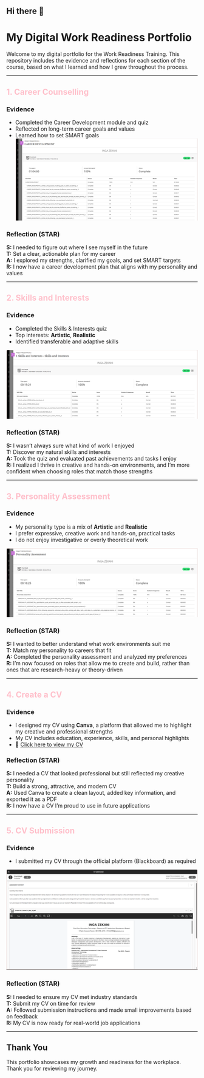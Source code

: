 ## Hi there 👋

# My Digital Work Readiness Portfolio

Welcome to my digital portfolio for the Work Readiness Training. This repository includes the evidence and reflections for each section of the course, based on what I learned and how I grew throughout the process.

---

## <span style="color:pink">1. Career Counselling</span>

### Evidence
- Completed the Career Development module and quiz
- Reflected on long-term career goals and values
- Learned how to set SMART goals
![Career Development Screenshot](./Career%20Development%201.png)

### Reflection (STAR)
**S:** I needed to figure out where I see myself in the future  
**T:** Set a clear, actionable plan for my career  
**A:** I explored my strengths, clarified my goals, and set SMART targets  
**R:** I now have a career development plan that aligns with my personality and values

---

## <span style="color:pink">2. Skills and Interests</span>

### Evidence
- Completed the Skills & Interests quiz
- Top interests: **Artistic**, **Realistic**
- Identified transferable and adaptive skills

![Skills and Interests](./Skills%20and%20Interests.png)

### Reflection (STAR)
**S:** I wasn’t always sure what kind of work I enjoyed  
**T:** Discover my natural skills and interests  
**A:** Took the quiz and evaluated past achievements and tasks I enjoy  
**R:** I realized I thrive in creative and hands-on environments, and I’m more confident when choosing roles that match those strengths

---

## <span style="color:pink">3. Personality Assessment</span>

### Evidence
- My personality type is a mix of **Artistic** and **Realistic**
- I prefer expressive, creative work and hands-on, practical tasks
- I do not enjoy investigative or overly theoretical work

![Personality Assessment](./Personality%20Assessment.png)

### Reflection (STAR)
**S:** I wanted to better understand what work environments suit me  
**T:** Match my personality to careers that fit  
**A:** Completed the personality assessment and analyzed my preferences  
**R:** I’m now focused on roles that allow me to create and build, rather than ones that are research-heavy or theory-driven

---

## <span style="color:pink">4. Create a CV</span>

### Evidence
- I designed my CV using **Canva**, a platform that allowed me to highlight my creative and professional strengths  
- My CV includes education, experience, skills, and personal highlights  
- 📄 [Click here to view my CV](./221043756%20CV.pdf)

### Reflection (STAR)
**S:** I needed a CV that looked professional but still reflected my creative personality  
**T:** Build a strong, attractive, and modern CV  
**A:** Used Canva to create a clean layout, added key information, and exported it as a PDF  
**R:** I now have a CV I’m proud to use in future applications

---

## <span style="color:pink">5. CV Submission</span>

### Evidence
- I submitted my CV through the official platform (Blackboard) as required

![CV Submission](./CV%20submission.png)

### Reflection (STAR)
**S:** I needed to ensure my CV met industry standards  
**T:** Submit my CV on time for review  
**A:** Followed submission instructions and made small improvements based on feedback  
**R:** My CV is now ready for real-world job applications


---

## Thank You

This portfolio showcases my growth and readiness for the workplace. Thank you for reviewing my journey.

<!--
**Inga-Zekani/Inga-Zekani** is a ✨ _special_ ✨ repository because its `README.md` (this file) appears on your GitHub profile.

Here are some ideas to get you started:

- 🔭 I’m currently working on ...
- 🌱 I’m currently learning ...
- 👯 I’m looking to collaborate on ...
- 🤔 I’m looking for help with ...
- 💬 Ask me about ...
- 📫 How to reach me: ...
- 😄 Pronouns: ...
- ⚡ Fun fact: ...
-->

